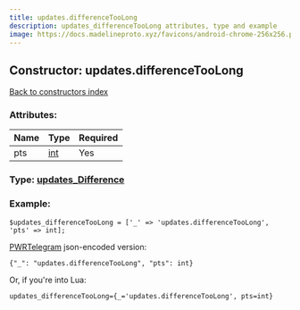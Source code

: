 ```yaml
---
title: updates.differenceTooLong
description: updates_differenceTooLong attributes, type and example
image: https://docs.madelineproto.xyz/favicons/android-chrome-256x256.png
---
```

## Constructor: updates.differenceTooLong  
[Back to constructors index](index.md)



### Attributes:

| Name     |    Type       | Required |
|----------|---------------|----------|
|pts|[int](../types/int.md) | Yes|



### Type: [updates\_Difference](../types/updates_Difference.md)


### Example:

```
$updates_differenceTooLong = ['_' => 'updates.differenceTooLong', 'pts' => int];
```  

[PWRTelegram](https://pwrtelegram.xyz) json-encoded version:

```
{"_": "updates.differenceTooLong", "pts": int}
```


Or, if you're into Lua:  


```
updates_differenceTooLong={_='updates.differenceTooLong', pts=int}

```


